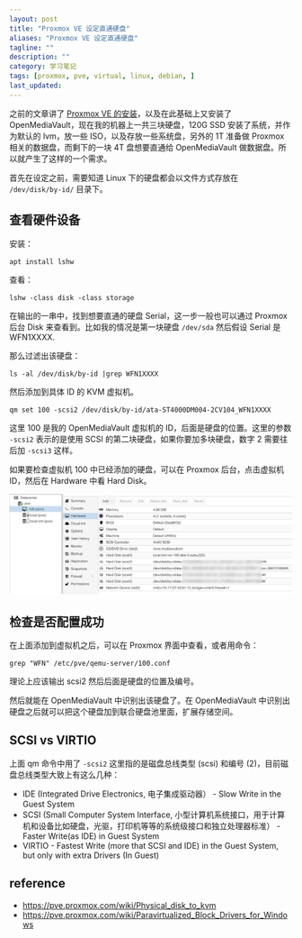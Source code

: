 ```yaml
---
layout: post
title: "Proxmox VE 设定直通硬盘"
aliases: "Proxmox VE 设定直通硬盘"
tagline: ""
description: ""
category: 学习笔记
tags: [proxmox, pve, virtual, linux, debian, ]
last_updated:
---
```


之前的文章讲了 [Proxmox VE 的安装](/post/2020/03/proxmox-install-and-setup.html)，以及在此基础上又安装了 OpenMediaVault，现在我的机器上一共三块硬盘，120G SSD 安装了系统，并作为默认的 lvm，放一些 ISO，以及存放一些系统盘，另外的 1T 准备做 Proxmox 相关的数据盘，而剩下的一块 4T 盘想要直通给 OpenMediaVault 做数据盘。所以就产生了这样的一个需求。

首先在设定之前，需要知道 Linux 下的硬盘都会以文件方式存放在 `/dev/disk/by-id/` 目录下。

## 查看硬件设备
安装：

	apt install lshw

查看：

	lshw -class disk -class storage

在输出的一串中，找到想要直通的硬盘 Serial，这一步一般也可以通过 Proxmox 后台 Disk 来查看到。比如我的情况是第一块硬盘 `/dev/sda` 然后假设 Serial 是 WFN1XXXX.

那么过滤出该硬盘：

	ls -al /dev/disk/by-id |grep WFN1XXXX

然后添加到具体 ID 的 KVM 虚拟机。

	qm set 100 -scsi2 /dev/disk/by-id/ata-ST4000DM004-2CV104_WFN1XXXX

这里 100 是我的 OpenMediaVault 虚拟机的 ID，后面是硬盘的位置。这里的参数 `-scsi2` 表示的是使用 SCSI 的第二块硬盘，如果你要加多块硬盘，数字 2 需要往后加 `-scsi3` 这样。

如果要检查虚拟机 100 中已经添加的硬盘，可以在 Proxmox 后台，点击虚拟机 ID，然后在 Hardware 中看 Hard Disk。

![pve-hard-disk-pass-through.png](/assets/pve-hard-disk-pass-through.png)


## 检查是否配置成功
在上面添加到虚拟机之后，可以在 Proxmox 界面中查看，或者用命令：

	grep "WFN" /etc/pve/qemu-server/100.conf

理论上应该输出 scsi2 然后后面是硬盘的位置及编号。

然后就能在 OpenMediaVault 中识别出该硬盘了。在 OpenMediaVault 中识别出硬盘之后就可以把这个硬盘加到联合硬盘池里面，扩展存储空间。

## SCSI vs VIRTIO
上面 qm 命令中用了 `-scsi2` 这里指的是磁盘总线类型 (scsi) 和编号 (2)，目前磁盘总线类型大致上有这么几种：

- IDE (Integrated Drive Electronics, 电子集成驱动器） - Slow Write in the Guest System
- SCSI (Small Computer System Interface, 小型计算机系统接口，用于计算机和设备比如硬盘，光驱，打印机等等的系统级接口和独立处理器标准） - Faster Write(as IDE) in Guest System
- VIRTIO - Fastest Write (more that SCSI and IDE) in the Guest System, but only with extra Drivers (In Guest)



## reference

- <https://pve.proxmox.com/wiki/Physical_disk_to_kvm>
- <https://pve.proxmox.com/wiki/Paravirtualized_Block_Drivers_for_Windows>
